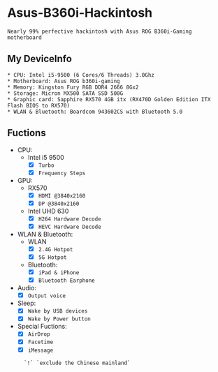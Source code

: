 # Asus-B360i-Hackintosh
    Nearly 99% perfective hackintosh with Asus ROG B360i-Gaming motherboard
## My DeviceInfo
    * CPU: Intel i5-9500 (6 Cores/6 Threads) 3.0Ghz  
    * Motherboard: Asus ROG b360i-gaming  
    * Memory: Kingston Fury RGB DDR4 2666 8Gx2  
    * Storage: Micron MX500 SATA SSD 500G  
    * Graphic card: Sapphire RX570 4GB itx (RX470D Golden Edition ITX Flash BIOS to RX570)  
    * WLAN & Bluetooth: Boardcom 943602CS with Bluetooth 5.0  
## Fuctions
* CPU:
  * Intel i5 9500
    - [x] ```Turbo```
    - [x] ```Frequency Steps```
* GPU:
  * RX570
    - [x] ```HDMI @3840x2160```
    - [x] ```DP @3840x2160```
  * Intel UHD 630
    - [x] ```H264 Hardware Decode```
    - [x] ```HEVC Hardware Decode```
* WLAN & Bluetooth:
  * WLAN
    - [x] ```2.4G Hotpot```
    - [x] ```5G Hotpot```
  * Bluetooth:
    - [x] ```iPad & iPhone```
    - [x] ```Bluetooth Earphone```
* Audio:
    - [x] ```Output voice```
* Sleep:
    - [x] ```Wake by USB devices```
    - [x] ```Wake by Power button```
* Special Fuctions:
    - [x] ```AirDrop```
    - [x] ```Facetime```
    - [x] ```iMessage```
    ```diff
      `!` `exclude the Chinese mainland`
    ```
